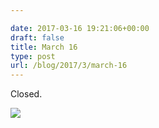 ```yaml
---

date: 2017-03-16 19:21:06+00:00
draft: false
title: March 16
type: post
url: /blog/2017/3/march-16
---
```


Closed.


  
![](/images/2017-03-16-20173march-16/image-asset.jpeg)

